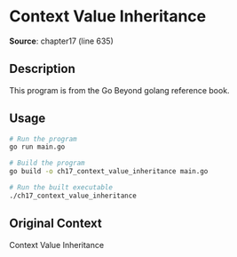 # Context Value Inheritance

**Source**: chapter17 (line 635)

## Description

This program is from the Go Beyond golang reference book.

## Usage

```bash
# Run the program
go run main.go

# Build the program
go build -o ch17_context_value_inheritance main.go

# Run the built executable
./ch17_context_value_inheritance
```

## Original Context

Context Value Inheritance
